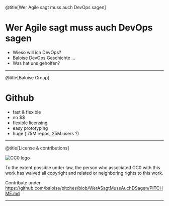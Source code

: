 @title[Wer Agile sagt muss auch DevOps sagen]

# Wer Agile sagt muss auch DevOps sagen

* Wieso will ich DevOps? 
* Baloise DevOps Geschichte ...
* Was hat uns geholfen?


---


@title[Baloise Group]

# Github

* fast & flexible
* no $$
* flexible licensing
* easy prototyping
* huge ( 75M repos, 25M users ?)

---

@title[License & contributions]

![CC0 logo](https://licensebuttons.net/p/zero/1.0/88x31.png)

To the extent possible under law, the person who associated CC0 with this work has waived all copyright and related or neighboring rights to this work. 


Contribute under https://github.com/baloise/pitches/blob/WerASagtMussAuchDSagen/PITCHME.md

---
